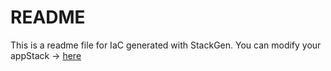 # README
This is a readme file for IaC generated with StackGen.
You can modify your appStack -> [here](http://main.dev.stackgen.com/appstacks/d4b7bddf-bf25-4a41-81e2-acdb27fcc201)
